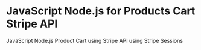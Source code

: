 # JavaScript Node.js for Products Cart Stripe API 
JavaScript Node.js Product Cart using Stripe API using Stripe Sessions
